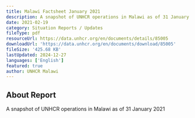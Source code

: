 ```yaml
---
title: Malawi Factsheet January 2021
description: A snapshot of UNHCR operations in Malawi as of 31 January 2021
date: 2021-02-19
category: Situation Reports / Updates
fileType: pdf
resourceUrl: https://data.unhcr.org/en/documents/details/85005
downloadUrl: 'https://data.unhcr.org/en/documents/download/85005'
fileSize: '425.68 KB'
lastUpdated: 2024-12-27
languages: ['English']
featured: true
author: UNHCR Malawi
---
```


## About Report

A snapshot of UNHCR operations in Malawi as of 31 January 2021
